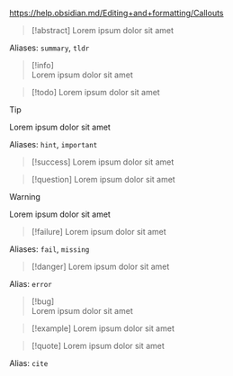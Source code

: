 
https://help.obsidian.md/Editing+and+formatting/Callouts


> [!abstract] Lorem ipsum dolor sit amet

Aliases: `summary`, `tldr`

> [!info]  
> Lorem ipsum dolor sit amet

> [!todo] 
>  Lorem ipsum dolor sit amet

> [!tip] 
>  Lorem ipsum dolor sit amet

Aliases: `hint`, `important`

> [!success] 
> Lorem ipsum dolor sit amet

> [!question] 
>  Lorem ipsum dolor sit amet

> [!warning] 
>  Lorem ipsum dolor sit amet

> [!failure] 
>  Lorem ipsum dolor sit amet

Aliases: `fail`, `missing`

> [!danger] 
>  Lorem ipsum dolor sit amet

Alias: `error`

> [!bug]  
> Lorem ipsum dolor sit amet

> [!example] 
> Lorem ipsum dolor sit amet

> [!quote]  Lorem ipsum dolor sit amet

Alias: `cite`